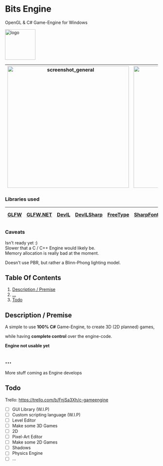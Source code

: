 # Bits Engine
OpenGL &amp; C# Game-Engine for Windows

<img src="https://github.com/phil-stein/Bits_Engine/blob/main/Bits_Engine/Bits_Engine-Logo_v08_512px.png" alt="logo" width="100">

|<img src="https://github.com/phil-stein/Bits_Engine/blob/main/Screenshots/TestEnvironment_01.png" alt="screenshot_general" width="400">| <img src="https://github.com/phil-stein/Bits_Engine/blob/main/Screenshots/TestEnvironment_01_Wireframe.png" alt="screenshot_general" width="400"> |
|---|---|


### Libraries used
|[GLFW](https://www.glfw.org)|[GLFW.NET](https://github.com/ForeverZer0/glfw-net)|[DevIL](http://openil.sourceforge.net/)|[DevILSharp](https://www.nuget.org/packages/DevILSharp/)|[FreeType](https://www.freetype.org/)|[SharpFont](https://github.com/Robmaister/SharpFont)| [FastNoise Lite](https://github.com/Auburn/FastNoise)
|---|---|---|---|---|---|---|

### Caveats
Isn't ready yet :) <br>
Slower that a C / C++ Engine would likely be. <br>
Memory allocation is really bad at the moment. <br>

Doesn't use PBR, but rather a Blinn-Phong lighting model. <br>

## Table Of Contents

1. [Description / Premise](https://github.com/phil-stein/Bits_Engine#description--premise)
2. [...](https://github.com/phil-stein/Bits_Engine#)
3. [Todo](https://github.com/phil-stein/Bits_Engine#todo)

## Description / Premise
A simple to use **100% C#** Game-Engine, to create 3D (2D planned) games, 

while having **complete control** over the engine-code.

**Engine not usable yet**

## ...
More stuff coming as Engine develops

## Todo
Trello: https://trello.com/b/FnjSa3Xh/c-gameengine
 - [ ] GUI Library (W.I.P)
 - [ ] Custom scripting language (W.I.P)
 - [ ] Level Editor
 - [ ] Make some 3D Games 
 - [ ] 2D
 - [ ] Pixel-Art Editor
 - [ ] Make some 2D Games
 - [ ] Shadows
 - [ ] Physics Engine
 - [ ] ...
